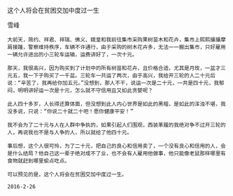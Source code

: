 这个人将会在贫困交加中度过一生

雪峰


    大前天，简约、祥君、祥瑞、佛义、娥皇和我前往集市采购果树苗木和花卉，集市上熙熙攘攘摩肩接踵，警察维持秩序，车辆不许通行，由于采购的树木花卉多，无法一一搬出集市，只好雇用一辆允许进出的小三轮车运输，运费讲好了，一次十元。

    那天，我很高兴，因为购买到了计划中的所有树苗和花卉，且价格合适，尤其是月玫，一盆才三元五，我一下子购买了一千盆。三轮车一共运了两次，由于高兴，我给开三轮的人二十元后说：“辛苦了，我再给你加五元。”没想到，那人不干，说运一次是二十元，一共是四十元，我郁闷，明明讲好运一次是十元，怎么就不守信用且又如此贪婪呢？

    此人四十多岁，人长得还算体面，但没想到此人内心世界是如此的黑暗，是如此的浑浊不堪，我没多说，只说：“你说二十就二十吧！愿你健康平安！”

    我不会为了二十元与人在人群中争执的，如果引起人们围观，西装革履的我绝对争不过开三轮的人，再说我也不是与人争的人，所以就给了他四十元。

    事后想，这个人很可怜，为了二十元，把自己的良心和信用卖了，一个没有良心和信用的人，会是什么结局？他自己这一辈子绝对成不了业，也不会有人雇用他做事，他只能像老鼠那样哪里有食物就赶到哪里偷点吃点。

    可以预见的是，这个人将会在贫困交加中度过一生。

    2016-2-26




